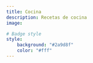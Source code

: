 ```yaml
---
title: Cocina
description: Recetas de cocina
image:

# Badge style
style:
    background: "#2a9d8f"
    color: "#fff"
---
```


